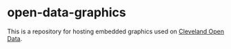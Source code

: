 # open-data-graphics
This is a repository for hosting embedded graphics used on [Cleveland Open Data](!data.clevelandohio.gov).
